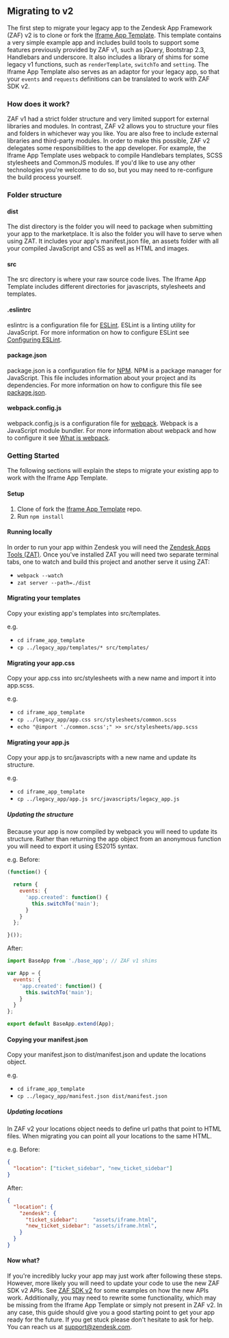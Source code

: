 ## Migrating to v2
The first step to migrate your legacy app to the Zendesk App Framework (ZAF) v2 is to clone or fork the [Iframe App Template](https://github.com/zendesk/iframe_app_template). This template contains a very simple example app and includes build tools to support some features previously provided by ZAF v1, such as jQuery, Bootstrap 2.3, Handlebars and underscore. It also includes a library of shims for some legacy v1 functions, such as `renderTemplate`, `switchTo` and `setting`. The Iframe App Template also serves as an adaptor for your legacy app, so that your `events` and `requests` definitions can be translated to work with ZAF SDK v2.

### How does it work?
ZAF v1 had a strict folder structure and very limited support for external libraries and modules. In contrast, ZAF v2 allows you to structure your files and folders in whichever way you like. You are also free to include external libraries and third-party modules. In order to make this possible, ZAF v2 delegates some responsibilities to the app developer. For example, the Iframe App Template uses webpack to compile Handlebars templates, SCSS stylesheets and CommonJS modules. If you'd like to use any other technologies you're welcome to do so, but you may need to re-configure the build process yourself.

### Folder structure

#### dist
The dist directory is the folder you will need to package when submitting your app to the marketplace. It is also the folder you will have to serve when using ZAT. It includes your app's manifest.json file, an assets folder with all your compiled JavaScript and CSS as well as HTML and images.

#### src
The src directory is where your raw source code lives. The Iframe App Template includes different directories for javascripts, stylesheets and templates.

#### .eslintrc
eslintrc is a configuration file for [ESLint](http://eslint.org). ESLint is a linting utility for JavaScript. For more information on how to configure ESLint see [Configuring ESLint](http://eslint.org/docs/user-guide/configuring).

#### package.json
package.json is a configuration file for [NPM](https://www.npmjs.com). NPM is a package manager for JavaScript. This file includes information about your project and its dependencies. For more information on how to configure this file see [package.json](https://docs.npmjs.com/files/package.json).

#### webpack.config.js
webpack.config.js is a configuration file for [webpack](https://webpack.github.io/). Webpack is a JavaScript module bundler. For more information about webpack and how to configure it see [What is webpack](http://webpack.github.io/docs/what-is-webpack.html).

### Getting Started
The following sections will explain the steps to migrate your existing app to work with the Iframe App Template.

#### Setup
1. Clone of fork the [Iframe App Template](https://github.com/zendesk/iframe_app_template) repo.
2. Run `npm install`

#### Running locally
In order to run your app within Zendesk you will need the [Zendesk Apps Tools (ZAT)](https://github.com/zendesk/zendesk_apps_tools). Once you've installed ZAT you will need two separate terminal tabs, one to watch and build this project and another serve it using ZAT:

- `webpack --watch`
- `zat server --path=./dist`

#### Migrating your templates
Copy your existing app's templates into src/templates.

e.g.
- `cd iframe_app_template`
- `cp ../legacy_app/templates/* src/templates/`

#### Migrating your app.css
Copy your app.css into src/stylesheets with a new name and import it into app.scss.

e.g.
- `cd iframe_app_template`
- `cp ../legacy_app/app.css src/stylesheets/common.scss`
- `echo "@import './common.scss';" >> src/stylesheets/app.scss`

#### Migrating your app.js
Copy your app.js to src/javascripts with a new name and update its structure.

e.g.
- `cd iframe_app_template`
- `cp ../legacy_app/app.js src/javascripts/legacy_app.js`

##### Updating the structure
Because your app is now compiled by webpack you will need to update its structure. Rather than returning the app object from an anonymous function you will need to export it using ES2015 syntax.

e.g.
Before:
```js
(function() {

  return {
    events: {
      'app.created': function() {
        this.switchTo('main');
      }
    }
  };

}());
```

After:
```js
import BaseApp from './base_app'; // ZAF v1 shims

var App = {
  events: {
    'app.created': function() {
      this.switchTo('main');
    }
  }
};

export default BaseApp.extend(App);
```

#### Copying your manifest.json
Copy your manifest.json to dist/manifest.json and update the locations object.

e.g.
- `cd iframe_app_template`
- `cp ../legacy_app/manifest.json dist/manifest.json`

##### Updating locations
In ZAF v2 your locations object needs to define url paths that point to HTML files. When migrating you can point all your locations to the same HTML.

e.g.
Before:
```json
{
  "location": ["ticket_sidebar", "new_ticket_sidebar"]
}
```

After:
```json
{
  "location": {
    "zendesk": {
      "ticket_sidebar":     "assets/iframe.html",
      "new_ticket_sidebar": "assets/iframe.html",
    }
  }
}
```

#### Now what?
If you're incredibly lucky your app may just work after following these steps. However, more likely you will need to update your code to use the new ZAF SDK v2 APIs. See [ZAF SDK v2](./zaf_v2#getting-started) for some examples on how the new APIs work. Additionally, you may need to rewrite some functionality, which may be missing from the Iframe App Template or simply not present in ZAF v2. In any case, this guide should give you a good starting point to get your app ready for the future. If you get stuck please don't hesitate to ask for help. You can reach us at support@zendesk.com.
